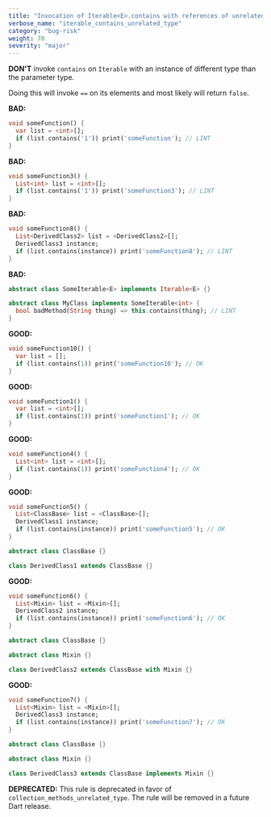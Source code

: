 ```yaml
---
title: "Invocation of Iterable<E>.contains with references of unrelated r' types."
verbose_name: "iterable_contains_unrelated_type"
category: "bug-risk"
weight: 70
severity: "major"
---
```

**DON'T** invoke `contains` on `Iterable` with an instance of different type
than the parameter type.

Doing this will invoke `==` on its elements and most likely will return `false`.

**BAD:**
```dart
void someFunction() {
  var list = <int>[];
  if (list.contains('1')) print('someFunction'); // LINT
}
```

**BAD:**
```dart
void someFunction3() {
  List<int> list = <int>[];
  if (list.contains('1')) print('someFunction3'); // LINT
}
```

**BAD:**
```dart
void someFunction8() {
  List<DerivedClass2> list = <DerivedClass2>[];
  DerivedClass3 instance;
  if (list.contains(instance)) print('someFunction8'); // LINT
}
```

**BAD:**
```dart
abstract class SomeIterable<E> implements Iterable<E> {}

abstract class MyClass implements SomeIterable<int> {
  bool badMethod(String thing) => this.contains(thing); // LINT
}
```

**GOOD:**
```dart
void someFunction10() {
  var list = [];
  if (list.contains(1)) print('someFunction10'); // OK
}
```

**GOOD:**
```dart
void someFunction1() {
  var list = <int>[];
  if (list.contains(1)) print('someFunction1'); // OK
}
```

**GOOD:**
```dart
void someFunction4() {
  List<int> list = <int>[];
  if (list.contains(1)) print('someFunction4'); // OK
}
```

**GOOD:**
```dart
void someFunction5() {
  List<ClassBase> list = <ClassBase>[];
  DerivedClass1 instance;
  if (list.contains(instance)) print('someFunction5'); // OK
}

abstract class ClassBase {}

class DerivedClass1 extends ClassBase {}
```

**GOOD:**
```dart
void someFunction6() {
  List<Mixin> list = <Mixin>[];
  DerivedClass2 instance;
  if (list.contains(instance)) print('someFunction6'); // OK
}

abstract class ClassBase {}

abstract class Mixin {}

class DerivedClass2 extends ClassBase with Mixin {}
```

**GOOD:**
```dart
void someFunction7() {
  List<Mixin> list = <Mixin>[];
  DerivedClass3 instance;
  if (list.contains(instance)) print('someFunction7'); // OK
}

abstract class ClassBase {}

abstract class Mixin {}

class DerivedClass3 extends ClassBase implements Mixin {}
```

**DEPRECATED:** This rule is deprecated in favor of
`collection_methods_unrelated_type`.
The rule will be removed in a future Dart release.

